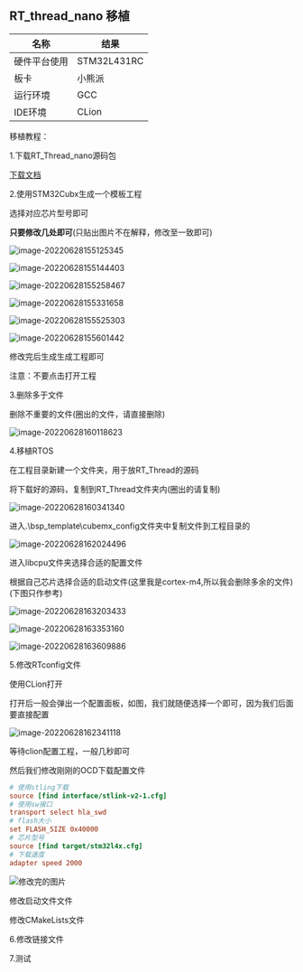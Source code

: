 ## RT_thread_nano 移植

| 名称     | 结果          |
|--------|-------------|
| 硬件平台使用 | STM32L431RC |
| 板卡     | 小熊派         |
| 运行环境   | GCC         |
| IDE环境  | CLion       |

移植教程：

1.下载RT_Thread_nano源码包

[下载文档](https://gitee.com/paopaozhi/rtthread_stm32l431/blob/main/Doc/Download.md)

2.使用STM32Cubx生成一个模板工程

选择对应芯片型号即可

**只要修改几处即可**(只贴出图片不在解释，修改至一致即可)

![image-20220628155125345](https://picture.paopaozhiiot.cn//image-20220628155125345.png)

![image-20220628155144403](https://picture.paopaozhiiot.cn//image-20220628155144403.png)

![image-20220628155258467](https://picture.paopaozhiiot.cn//image-20220628155258467.png)

![image-20220628155331658](https://picture.paopaozhiiot.cn//image-20220628155331658.png)

![image-20220628155525303](https://picture.paopaozhiiot.cn//image-20220628155525303.png)

![image-20220628155601442](https://picture.paopaozhiiot.cn//image-20220628155601442.png)

修改完后生成生成工程即可

注意：不要点击打开工程

3.删除多于文件

删除不重要的文件(圈出的文件，请直接删除)

![image-20220628160118623](https://picture.paopaozhiiot.cn//image-20220628160118623.png)

4.移植RTOS

在工程目录新建一个文件夹，用于放RT_Thread的源码

将下载好的源码，复制到RT_Thread文件夹内(圈出的请复制)

![image-20220628160341340](https://picture.paopaozhiiot.cn//image-20220628160341340.png)

进入.\bsp\_template\cubemx_config文件夹中复制文件到工程目录的

![image-20220628162024496](https://picture.paopaozhiiot.cn//image-20220628162024496.png)

进入libcpu文件夹选择合适的配置文件

根据自己芯片选择合适的启动文件(这里我是cortex-m4,所以我会删除多余的文件)(下图只作参考)

![image-20220628163203433](https://picture.paopaozhiiot.cn//image-20220628163203433.png)

![image-20220628163353160](https://picture.paopaozhiiot.cn//image-20220628163353160.png)

![image-20220628163609886](https://picture.paopaozhiiot.cn//image-20220628163609886.png)

5.修改RTconfig文件

使用CLion打开

打开后一般会弹出一个配置面板，如图，我们就随便选择一个即可，因为我们后面要直接配置

![image-20220628162341118](https://picture.paopaozhiiot.cn//image-20220628162341118.png)

等待clion配置工程，一般几秒即可

然后我们修改刚刚的OCD下载配置文件

```cfg
# 使用stling下载
source [find interface/stlink-v2-1.cfg]
# 使用sw接口
transport select hla_swd
# flash大小 
set FLASH_SIZE 0x40000
# 芯片型号 
source [find target/stm32l4x.cfg]
# 下载速度
adapter speed 2000
```

![修改完的图片](https://picture.paopaozhiiot.cn//image-20220628162729480.png)

修改启动文件文件



修改CMakeLists文件



6.修改链接文件

7.测试